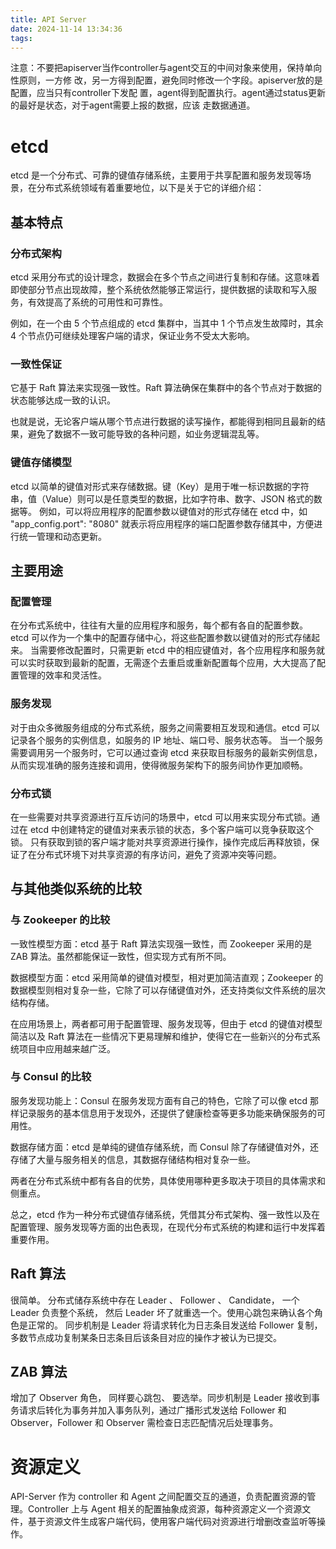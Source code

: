 ```yaml
---
title: API Server
date: 2024-11-14 13:34:36
tags:
---
```

注意：不要把apiserver当作controller与agent交互的中间对象来使用，保持单向性原则，一方修
改，另一方得到配置，避免同时修改一个字段。apiserver放的是配置，应当只有controller下发配
置，agent得到配置执行。agent通过status更新的最好是状态，对于agent需要上报的数据，应该
走数据通道。




 # etcd

etcd 是一个分布式、可靠的键值存储系统，主要用于共享配置和服务发现等场景，在分布式系统领域有着重要地位，以下是关于它的详细介绍：

## 基本特点

### 分布式架构

etcd 采用分布式的设计理念，数据会在多个节点之间进行复制和存储。这意味着即使部分节点出现故障，整个系统依然能够正常运行，提供数据的读取和写入服务，有效提高了系统的可用性和可靠性。

例如，在一个由 5 个节点组成的 etcd 集群中，当其中 1 个节点发生故障时，其余 4 个节点仍可继续处理客户端的请求，保证业务不受太大影响。

### 一致性保证

它基于 Raft 算法来实现强一致性。Raft 算法确保在集群中的各个节点对于数据的状态能够达成一致的认识。

也就是说，无论客户端从哪个节点进行数据的读写操作，都能得到相同且最新的结果，避免了数据不一致可能导致的各种问题，如业务逻辑混乱等。

### 键值存储模型

etcd 以简单的键值对形式来存储数据。键（Key）是用于唯一标识数据的字符串，值（Value）则可以是任意类型的数据，比如字符串、数字、JSON 格式的数据等。
例如，可以将应用程序的配置参数以键值对的形式存储在 etcd 中，如 "app_config.port": "8080" 就表示将应用程序的端口配置参数存储其中，方便进行统一管理和动态更新。

## 主要用途

### 配置管理

在分布式系统中，往往有大量的应用程序和服务，每个都有各自的配置参数。etcd 可以作为一个集中的配置存储中心，将这些配置参数以键值对的形式存储起来。
当需要修改配置时，只需更新 etcd 中的相应键值对，各个应用程序和服务就可以实时获取到最新的配置，无需逐个去重启或重新配置每个应用，大大提高了配置管理的效率和灵活性。

### 服务发现

对于由众多微服务组成的分布式系统，服务之间需要相互发现和通信。etcd 可以记录各个服务的实例信息，如服务的 IP 地址、端口号、服务状态等。
当一个服务需要调用另一个服务时，它可以通过查询 etcd 来获取目标服务的最新实例信息，从而实现准确的服务连接和调用，使得微服务架构下的服务间协作更加顺畅。

### 分布式锁
在一些需要对共享资源进行互斥访问的场景中，etcd 可以用来实现分布式锁。通过在 etcd 中创建特定的键值对来表示锁的状态，多个客户端可以竞争获取这个锁。
只有获取到锁的客户端才能对共享资源进行操作，操作完成后再释放锁，保证了在分布式环境下对共享资源的有序访问，避免了资源冲突等问题。

## 与其他类似系统的比较

### 与 Zookeeper 的比较
一致性模型方面：etcd 基于 Raft 算法实现强一致性，而 Zookeeper 采用的是 ZAB 算法。虽然都能保证一致性，但实现方式有所不同。

数据模型方面：etcd 采用简单的键值对模型，相对更加简洁直观；Zookeeper 的数据模型则相对复杂一些，它除了可以存储键值对外，还支持类似文件系统的层次结构存储。

在应用场景上，两者都可用于配置管理、服务发现等，但由于 etcd 的键值对模型简洁以及 Raft 算法在一些情况下更易理解和维护，使得它在一些新兴的分布式系统项目中应用越来越广泛。

### 与 Consul 的比较

服务发现功能上：Consul 在服务发现方面有自己的特色，它除了可以像 etcd 那样记录服务的基本信息用于发现外，还提供了健康检查等更多功能来确保服务的可用性。

数据存储方面：etcd 是单纯的键值存储系统，而 Consul 除了存储键值对外，还存储了大量与服务相关的信息，其数据存储结构相对复杂一些。

两者在分布式系统中都有各自的优势，具体使用哪种更多取决于项目的具体需求和侧重点。

总之，etcd 作为一种分布式键值存储系统，凭借其分布式架构、强一致性以及在配置管理、服务发现等方面的出色表现，在现代分布式系统的构建和运行中发挥着重要作用。

## Raft 算法

很简单。 分布式储存系统中存在 Leader 、 Follower 、 Candidate， 一个 Leader 负责整个系统， 然后 Leader 坏了就重选一个。使用心跳包来确认各个角色是正常的。 同步机制是
Leader 将请求转化为日志条目发送给 Follower 复制，多数节点成功复制某条日志条目后该条目对应的操作才被认为已提交。


## ZAB 算法

增加了 Observer 角色， 同样要心跳包、 要选举。同步机制是 Leader 接收到事务请求后转化为事务并加入事务队列，通过广播形式发送给 Follower 和 Observer，Follower 和 Observer 需检查日志匹配情况后处理事务。

# 资源定义

API-Server 作为 controller 和 Agent 之间配置交互的通道，负责配置资源的管理。Controller 上与 Agent 相关的配置抽象成资源，每种资源定义一个资源文件，基于资源文件生成客户端代码，使用客户端代码对资源进行增删改查监听等操作。

# 